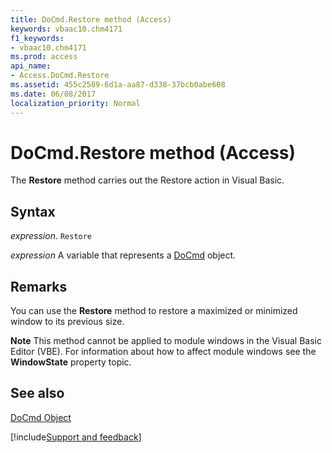 ```yaml
---
title: DoCmd.Restore method (Access)
keywords: vbaac10.chm4171
f1_keywords:
- vbaac10.chm4171
ms.prod: access
api_name:
- Access.DoCmd.Restore
ms.assetid: 455c2589-6d1a-aa87-d338-37bcb0abe608
ms.date: 06/08/2017
localization_priority: Normal
---
```



# DoCmd.Restore method (Access)

The  **Restore** method carries out the Restore action in Visual Basic.


## Syntax

_expression_. `Restore`

_expression_ A variable that represents a [DoCmd](Access.DoCmd.md) object.


## Remarks

You can use the  **Restore** method to restore a maximized or minimized window to its previous size.


 **Note**  This method cannot be applied to module windows in the Visual Basic Editor (VBE). For information about how to affect module windows see the  **WindowState** property topic.


## See also


[DoCmd Object](Access.DoCmd.md)

[!include[Support and feedback](~/includes/feedback-boilerplate.md)]